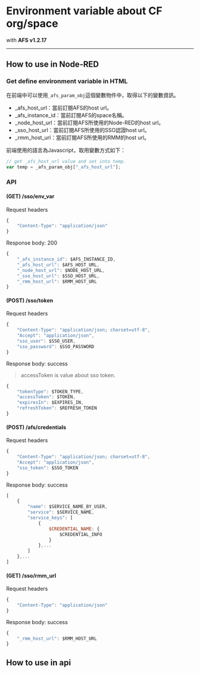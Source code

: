 # Environment variable about CF org/space

with **AFS v1.2.17**

---

## How to use in Node-RED

### Get define environment variable in HTML

在前端中可以使用`_afs_param_obj`這個變數物件中，取得以下的變數資訊。

+ _afs_host_url：當前訂閱AFS的host url。
+ _afs_instance_id：當前訂閱AFS的space名稱。
+ _node_host_url：當前訂閱AFS所使用的Node-RED的host url。
+ _sso_host_url：當前訂閱AFS所使用的SSO認證host url。
+ _rmm_host_url：當前訂閱AFS所使用的RMM的host url。

前端使用的語言為Javascript，取用變數方式如下：
```js
// get _afs_host_url value and set into temp.
var temp = _afs_param_obj["_afs_host_url"];
```


### API

#### (GET) /sso/env_var
Request headers
```js
{
    "Content-Type": "application/json"
}
```

Response body: 200
```js
{
    "_afs_instance_id": $AFS_INSTANCE_ID,
    "_afs_host_url": $AFS_HOST_URL,
    "_node_host_url": $NODE_HOST_URL,
    "_sso_host_url": $SSO_HOST_URL,
    "_rmm_host_url": $RMM_HOST_URL
}
```


#### (POST) /sso/token
Request headers
```js
{
    "Content-Type": "application/json; charset=utf-8",
    "Accept": "application/json",
    "sso_user": $SSO_USER,
    "sso_password": $SSO_PASSWORD
}
```

Response body: success
> accessToken is value about sso token.
```js
{
    "tokenType": $TOKEN_TYPE,
    "accessToken": $TOKEN,
    "expiresIn": $EXPIRES_IN,
    "refreshToken": $REFRESH_TOKEN
}
```


#### (POST) /afs/credentials
Request headers
```js
{
    "Content-Type": "application/json; charset=utf-8",
    "Accept": "application/json",
    "sso_token": $SSO_TOKEN
}
```

Response body: success
```js
[
    {
        "name": $SERVICE_NAME_BY_USER,
        "service": $SERVICE_NAME,
        "service_keys": [
            {
                $CREDENTIAL_NAME: {
                    $CREDENTIAL_INFO
                }
            },...
        ]
    },...
]
```


#### (GET) /sso/rmm_url
Request headers
```js
{
    "Content-Type": "application/json"
}
```

Response body: success
```js
{
    "_rmm_host_url": $RMM_HOST_URL
}
```


## How to use in api

